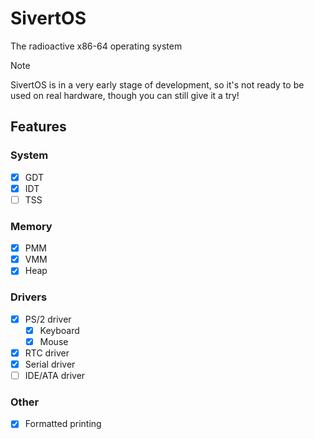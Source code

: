 # SivertOS
The radioactive x86-64 operating system

> [!NOTE]
> SivertOS is in a very early stage of development, so it's not ready to be used on real hardware, though you can still give it a try!

## Features

### System
- [X] GDT
- [X] IDT
- [ ] TSS

### Memory
- [X] PMM
- [X] VMM
- [X] Heap

### Drivers
- [X] PS/2 driver
    - [X] Keyboard
    - [X] Mouse
- [X] RTC driver
- [X] Serial driver
- [ ] IDE/ATA driver

### Other
- [X] Formatted printing